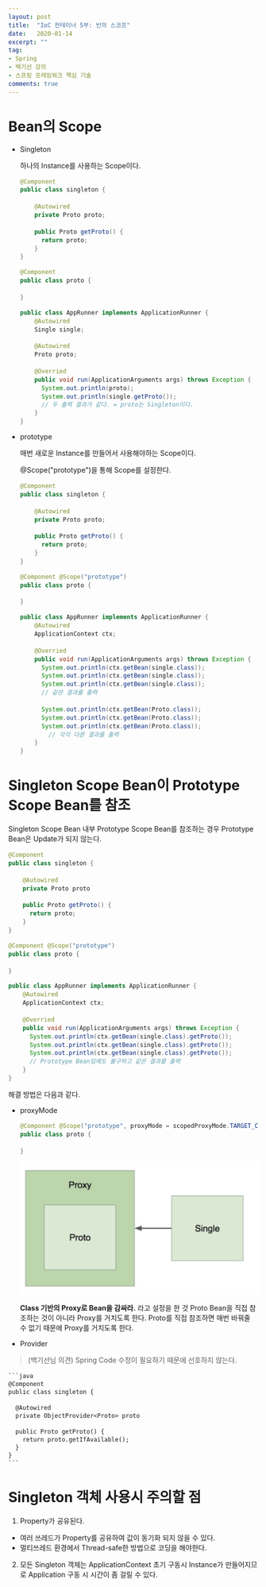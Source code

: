 ```yaml
---
layout: post
title:  "IoC 컨테이너 5부: 빈의 스코프"
date:   2020-01-14
excerpt: ""
tag:
- Spring
- 백기선 강의
- 스프링 프레임워크 핵심 기술
comments: true
---
```


# Bean의 Scope
- Singleton

    하나의 Instance를 사용하는 Scope이다.
    ```java
    @Component
    public class singleton {
    
        @Autowired
        private Proto proto;
        
        public Proto getProto() {
          return proto;
        }
    }
    ```
    
    ```java
    @Component
    public class proto {
    
    }
    ```
    
    ```java
    public class AppRunner implements ApplicationRunner {
        @Autowired
        Single single;
        
        @Autowired
        Proto proto;
        
        @Overried
        public void run(ApplicationArguments args) throws Exception {
          System.out.println(proto);
          System.out.println(single.getProto());
          // 두 출력 결과가 같다. = proto는 Singleton이다.
        }
    }
    ```

- prototype
    
    매번 새로운 Instance를 만들어서 사용해야하는 Scope이다.
    
    @Scope("prototype")을 통해 Scope를 설정한다.
    ```java
    @Component
    public class singleton {
    
        @Autowired
        private Proto proto;
        
        public Proto getProto() {
          return proto;
        }
    }
    ```
    
    ```java
    @Component @Scope("prototype")
    public class proto {
    
    }
    ```
    
    ```java
    public class AppRunner implements ApplicationRunner {
        @Autowired
        ApplicationContext ctx;
        
        @Overried
        public void run(ApplicationArguments args) throws Exception {
          System.out.println(ctx.getBean(single.class));
          System.out.println(ctx.getBean(single.class));
          System.out.println(ctx.getBean(single.class));
          // 같은 결과를 출력
          
          System.out.println(ctx.getBean(Proto.class));
          System.out.println(ctx.getBean(Proto.class));
          System.out.println(ctx.getBean(Proto.class));
            // 각각 다른 결과를 출력
        }
    }
    ```

  

# Singleton Scope Bean이 Prototype Scope Bean를 참조
Singleton Scope Bean 내부 Prototype Scope Bean를 참조하는 경우 Prototype Bean은 Update가 되지 않는다.
```java
@Component
public class singleton {

    @Autowired
    private Proto proto
    
    public Proto getProto() {
      return proto;
    }
}
```

```java
@Component @Scope("prototype")
public class proto {

}
```

```java
public class AppRunner implements ApplicationRunner {
    @Autowired
    ApplicationContext ctx;
    
    @Overried
    public void run(ApplicationArguments args) throws Exception {
      System.out.println(ctx.getBean(single.class).getProto());
      System.out.println(ctx.getBean(single.class).getProto());
      System.out.println(ctx.getBean(single.class).getProto());
      // Prototype Bean임에도 불구하고 같은 결과를 출력
    }
}
```

해결 방법은 다음과 같다.
 - proxyMode
    ```java
    @Component @Scope("prototype", proxyMode = scopedProxyMode.TARGET_CLASS)
    public class proto {
      
    }
    ```
    
    ![proxyMode](../assets/img/2020-01-14-spring-IoC-containter-5/proxyMode.png)
    
    **Class 기반의 Proxy로 Bean을 감싸라.** 라고 설정을 한 것
    Proto Bean을 직접 참조하는 것이 아니라 Proxy를 거치도록 한다. Proto를 직접 참조하면 매번 바꿔줄 수 없기 때문에 Proxy를 거치도록 한다.

 - Provider
 > (백기선님 의견) Spring Code 수정이 필요하기 때문에 선호하지 않는다.
    
    ```java
    @Component
    public class singleton {
      
      @Autowired
      private ObjectProvider<Proto> proto
      
      public Proto getProto() {
        return proto.getIfAvailable();
      }
    }
    ```


# Singleton 객체 사용시 주의할 점
1. Property가 공유된다.
  - 여러 쓰레드가 Property를 공유하여 값이 동기화 되지 않을 수 있다.
  - 멀티쓰레드 환경에서 Thread-safe한 방법으로 코딩을 해야한다.
2. 모든 Singleton 객체는 ApplicationContext 초기 구동시 Instance가 만들어지므로 Application 구동 시 시간이 좀 걸릴 수 있다.
